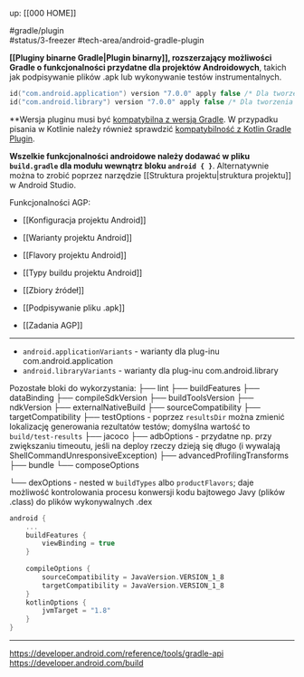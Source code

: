 up: [[000 HOME]]

#gradle/plugin  
#status/3-freezer
#tech-area/android-gradle-plugin 

**[[Pluginy binarne Gradle|Plugin binarny]], rozszerzający możliwości Gradle o funkcjonalności przydatne dla projektów Androidowych**, takich jak podpisywanie plików .apk lub wykonywanie testów instrumentalnych. 

```kotlin
id("com.android.application") version "7.0.0" apply false /* Dla tworzenia aplikacji */
id("com.android.library") version "7.0.0" apply false /* Dla tworzenia biblioteki */
```

**Wersja pluginu musi być [kompatybilna z wersją Gradle](https://developer.android.com/build/releases/gradle-plugin#updating-gradle). W przypadku pisania w Kotlinie należy również sprawdzić [kompatybilność z Kotlin Gradle Plugin](https://kotlinlang.org/docs/gradle-configure-project.html#apply-the-plugin).

**Wszelkie funkcjonalności androidowe należy dodawać w pliku `build.gradle` dla modułu wewnątrz bloku `android { }`**. Alternatywnie można to zrobić poprzez narzędzie [[Struktura projektu|struktura projektu]] w Android Studio.

Funkcjonalności AGP:
- [[Konfiguracja projektu Android]]
- [[Warianty projektu Android]]
- [[Flavory projektu Android]]
- [[Typy buildu projektu Android]]
- [[Zbiory źródeł]]
- [[Podpisywanie pliku .apk]]

- [[Zadania AGP]]

---
- `android.applicationVariants` - warianty dla plug-inu com.android.application
- `android.libraryVariants` - warianty dla plug-inu com.android.library

Pozostałe bloki do wykorzystania:
├── lint 
├── buildFeatures 
├── dataBinding 
├── compileSdkVersion 
├── buildToolsVersion 
├── ndkVersion 
├── externalNativeBuild 
├── sourceCompatibility 
├── targetCompatibility 
├── testOptions - poprzez `resultsDir` można zmienić lokalizację generowania rezultatów testów; domyślna wartość to `build/test-results`
├── jacoco 
├── adbOptions - przydatne np. przy zwiększaniu timeoutu, jeśli na deploy rzeczy dzieją się długo (i wywalają ShellCommandUnresponsiveException)
├── advancedProfilingTransforms 
├── bundle 
└── composeOptions

└── dexOptions - nested w `buildTypes` albo `productFlavors`; daje możliwość kontrolowania procesu konwersji kodu bajtowego Javy (plików .class) do plików wykonywalnych .dex


```kotlin
android {  
    ...
	buildFeatures {  
		viewBinding = true  
	}  
  
    compileOptions {  
        sourceCompatibility = JavaVersion.VERSION_1_8  
        targetCompatibility = JavaVersion.VERSION_1_8  
    }  
    kotlinOptions {  
        jvmTarget = "1.8"  
    }  
}
```

---
https://developer.android.com/reference/tools/gradle-api
https://developer.android.com/build